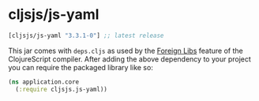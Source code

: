 # cljsjs/js-yaml

[](dependency)
```clojure
[cljsjs/js-yaml "3.3.1-0"] ;; latest release
```
[](/dependency)

This jar comes with `deps.cljs` as used by the [Foreign Libs][flibs] feature
of the ClojureScript compiler. After adding the above dependency to your project
you can require the packaged library like so:

```clojure
(ns application.core
  (:require cljsjs.js-yaml))
```
[flibs]: https://github.com/clojure/clojurescript/wiki/Packaging-Foreign-Dependencies
